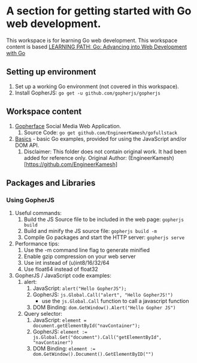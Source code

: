 # A section for getting started with Go web development.
This workspace is for learning Go web development. This workspace content is based [LEARNING PATH: Go: Advancing into Web Development with Go](https://www.udemy.com/learning-path-go-advancing-into-web-development-with-go/)

## Setting up environment
1. Set up a working Go environment (not covered in this workspace).
2. Install GopherJS: `go get -u github.com/gopherjs/gopherjs`

## Workspace content
1. [Gopherface](./Gopherface) Social Media Web Application.
    1. Source Code: `go get github.com/EngineerKamesh/gofullstack`
2. [Basics](./basics) - basic Go examples, provided for using the JavaScript and/or DOM API.
    1. Disclaimer: This folder does not contain original work. It had been added for reference only. Original Author:  (EngineerKamesh)[https://github.com/EngineerKamesh] 
## Packages and Libraries
### Using GopherJS
1. Useful commands:
    1. Build the JS Source file to be included in the web page: `gopherjs build`
    2. Build and minify the JS source file: `gopherjs build -m`
    3. Compile Go packages and start the HTTP server: `gopherjs serve`
2. Performance tips:
    1. Use the -m command line flag to generate minified
    2. Enable gzip compression on your web server
    3. Use int instead of (u)int8/16/32/64
    4. Use float64 instead of float32
3. GopherJS / JavaScript code examples:
    1. alert:
        1. JavaScript: `alert("Hello GopherJS");`
        2. GopherJS: `js.Global.Call("alert", "Hello GopherJS!")`
            - use the `js.Global.Call` function to call a javascript function
        3. DOM Binding: `dom.GetWindow().Alert("Hello Gopher JS")`
    2. Query selector:
        1. JavaScript: `element = document.getElementById("navContainer");`
        2. GopherJS: `element := js.Global.Get("document").Call("getElementById", "navContainer")`
        3. DOM Binding: `element := dom.GetWindow().Document().GetElementByID("")`
